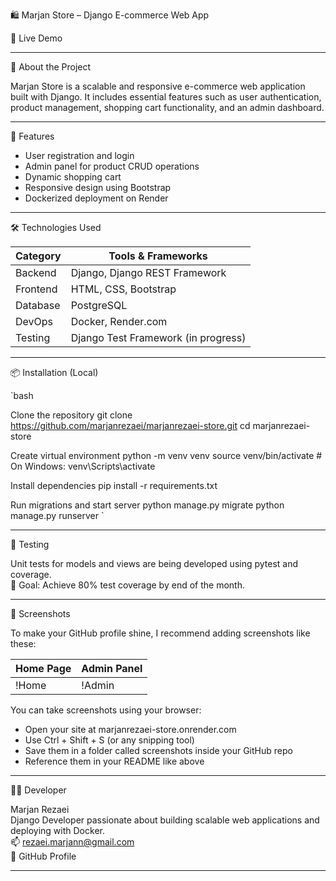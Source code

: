 
🛍️ Marjan Store – Django E-commerce Web App

🔗 Live Demo

---

📖 About the Project

Marjan Store is a scalable and responsive e-commerce web application built with Django. It includes essential features such as user authentication, product management, shopping cart functionality, and an admin dashboard.

---

🚀 Features

- User registration and login
- Admin panel for product CRUD operations
- Dynamic shopping cart
- Responsive design using Bootstrap
- Dockerized deployment on Render

---

🛠 Technologies Used

| Category     | Tools & Frameworks                     |
|--------------|----------------------------------------|
| Backend      | Django, Django REST Framework          |
| Frontend     | HTML, CSS, Bootstrap                   |
| Database     | PostgreSQL                             |
| DevOps       | Docker, Render.com                     |
| Testing      | Django Test Framework (in progress)    |

---

📦 Installation (Local)

`bash

Clone the repository
git clone https://github.com/marjanrezaei/marjanrezaei-store.git
cd marjanrezaei-store

Create virtual environment
python -m venv venv
source venv/bin/activate  # On Windows: venv\Scripts\activate

Install dependencies
pip install -r requirements.txt

Run migrations and start server
python manage.py migrate
python manage.py runserver
`

---

🧪 Testing

Unit tests for models and views are being developed using pytest and coverage.  
🎯 Goal: Achieve 80% test coverage by end of the month.

---

📸 Screenshots

To make your GitHub profile shine, I recommend adding screenshots like these:

| Home Page | Admin Panel |
|-----------|-------------|
| !Home | !Admin |

You can take screenshots using your browser:
- Open your site at marjanrezaei-store.onrender.com
- Use Ctrl + Shift + S (or any snipping tool)
- Save them in a folder called screenshots inside your GitHub repo
- Reference them in your README like above

---

👩‍💻 Developer

Marjan Rezaei  
Django Developer passionate about building scalable web applications and deploying with Docker.  
📫 rezaei.marjann@gmail.com  
🔗 GitHub Profile

---
